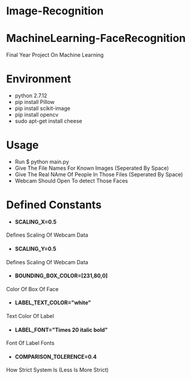 # Image-Recognition

# MachineLearning-FaceRecognition
Final Year Project On Machine Learning

# Environment
 - python 2.7.12
 - pip install Pillow
 - pip install scikit-image
 - pip install opencv
 - sudo apt-get install cheese

# Usage
 - Run $ python main.py
 - Give The File Names For Known Images (Seperated By Space)
 - Give The Real NAme Of People In Those Files (Seperated By Space)
 - Webcam Should Open To detect Those Faces

# Defined Constants
 * #### SCALING_X=0.5
Defines Scaling Of Webcam Data
* #### SCALING_Y=0.5
Defines Scaling Of Webcam Data
* #### BOUNDING_BOX_COLOR=[231,80,0]
Color Of Box Of Face
* #### LABEL_TEXT_COLOR="white"
Text Color Of Label
* #### LABEL_FONT="Times 20 italic bold"
Font Of Label Fonts
* #### COMPARISON_TOLERENCE=0.4
How Strict System Is (Less Is More Strict)

